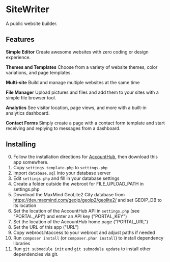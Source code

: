 SiteWriter
==========

A public website builder.

Features
--------

__Simple Editor__
Create awesome websites with zero coding or design experience.

__Themes and Templates__
Choose from a variety of website themes, color variations, and page templates.

__Multi-site__
Build and manage multiple websites at the same time

__File Manager__
Upload pictures and files and add them to your sites with a simple file browser tool.

__Analytics__
See visitor location, page views, and more with a built-in analytics dashboard.

__Contact Forms__
Simply create a page with a contact form template and start receiving and replying to messages from a dashboard.


Installing
----------

0. Follow the installation directions for [AccountHub](https://source.netsyms.com/Business/AccountHub), then download this app somewhere.
1. Copy `settings.template.php` to `settings.php`
2. Import `database.sql` into your database server
3. Edit `settings.php` and fill in your database settings
4. Create a folder outside the webroot for FILE_UPLOAD_PATH in settings.php
5. Download the MaxMind GeoLite2 City database from https://dev.maxmind.com/geoip/geoip2/geolite2/ and set GEOIP_DB to its location
6. Set the location of the AccountHub API in `settings.php` (see "PORTAL_API") and enter an API key ("PORTAL_KEY")
7. Set the location of the AccountHub home page ("PORTAL_URL")
8. Set the URL of this app ("URL")
9. Copy webroot.htaccess to your webroot and adjust paths if needed
10. Run `composer install` (or `composer.phar install`) to install dependency libraries
11. Run `git submodule init` and `git submodule update` to install other dependencies via git.